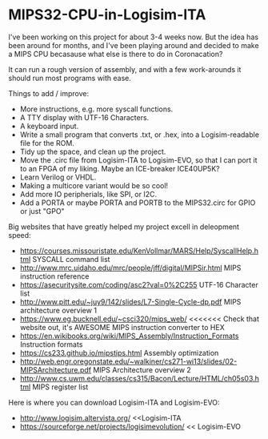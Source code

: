 # MIPS32-CPU-in-Logisim-ITA
I've been working on this project for about 3-4 weeks now. But the idea has been around for months, and I've been playing around and decided to make a MIPS CPU becasause what else is there to do in Coronacation?

It can run a rough version of assembly, and with a few work-arounds it should run most programs with ease. 

Things to add / improve:                                                                                                                                       
*  More instructions, e.g. more syscall functions.                                                                                                                
*  A TTY display with UTF-16 Characters.                                                                                                                               
*  A keyboard input.                                                                                                                                 
*  Write a small program that converts .txt, or .hex, into a Logisim-readable file for the ROM.                                                                    
*  Tidy up the space, and clean up the project.                                                                                                                      
*  Move the .circ file from Logisim-ITA to Logisim-EVO, so that I can port it to an FPGA of my liking. Maybe an ICE-breaker ICE40UP5K?                              
*  Learn Verilog or VHDL.                                                                                                                                      
*  Making a multicore variant would be so cool!                                                                                                                         
*  Add more IO peripherials, like SPI, or I2C.                                                                                                             
*  Add a PORTA or maybe PORTA and PORTB to the MIPS32.circ for GPIO or just "GPO"    

Big websites that have greatly helped my project excell in deleopment speed:                                                                                    
*  https://courses.missouristate.edu/KenVollmar/MARS/Help/SyscallHelp.html SYSCALL command list                                                                          
*  http://www.mrc.uidaho.edu/mrc/people/jff/digital/MIPSir.html MIPS instruction reference                                                                                            
*  https://asecuritysite.com/coding/asc2?val=0%2C255 UTF-16 Character list                                                                                                                                                                                                         
*  http://www.pitt.edu/~juy9/142/slides/L7-Single-Cycle-dp.pdf MIPS architecture overview 1                                                                                                                               
*  https://www.eg.bucknell.edu/~csci320/mips_web/ <<<<<<< Check that website out, it's AWESOME MIPS instruction converter to HEX                                                                          
*  https://en.wikibooks.org/wiki/MIPS_Assembly/Instruction_Formats Instruction formats                                                                                                        
*  https://cs233.github.io/mipstips.html Assembly optimization                                                                                                                                      
*  http://web.engr.oregonstate.edu/~walkiner/cs271-wi13/slides/02-MIPSArchitecture.pdf MIPS Architecture overview 2   
*  http://www.cs.uwm.edu/classes/cs315/Bacon/Lecture/HTML/ch05s03.html MIPS register list

Here is where you can download Logisim-ITA and Logisim-EVO:
*  http://www.logisim.altervista.org/                   <<Logisim-ITA
*  https://sourceforge.net/projects/logisimevolution/   << Logisim-EVO
